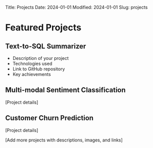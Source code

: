 Title: Projects
Date: 2024-01-01
Modified: 2024-01-01
Slug: projects

# Featured Projects

## Text-to-SQL Summarizer
- Description of your project
- Technologies used
- Link to GitHub repository
- Key achievements

## Multi-modal Sentiment Classification
[Project details]

## Customer Churn Prediction
[Project details]

[Add more projects with descriptions, images, and links] 
